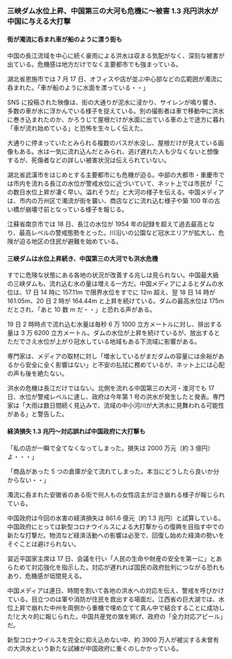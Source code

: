 ### 三峡ダム水位上昇、中国第三の大河も危機に～被害 1.3 兆円洪水が中国に与える大打撃

#### 街が濁流に呑まれ車が船のように漂う街も

中国の長江流域を中心に続く豪雨による洪水は収まる気配がなく、深刻な被害が出ている。危機感は地方だけでなく主要都市でも強まっている。

湖北省恩施市では 7 月 17 日、オフィスや店が並ぶ中心部などの広範囲が濁流に呑まれた。「車が船のように水面を漂っている・・」

SNS に投稿された映像は、街の大通りが泥水に浸かり、サイレンが鳴り響き、多数の車が水に浮かんでいる様子を捉えている。別の撮影者は車で移動中に洪水に巻き込まれたのか、かろうじて屋根だけが水面に出ている車の上で途方に暮れ「車が流れ始めている」と恐怖を生々しく伝えた。

大通りに停まっていたとみられる複数のバスが水没し、屋根だけが見えている画像もある。水は一気に流れ込んだとみられ、逃げ遅れた人も少なくないと想像するが、死傷者などの詳しい被害状況は伝えられていない。

湖北省武漢市をはじめとする主要都市にも危機が迫る。中部の大都市・重慶市では市内を流れる長江の水位が警戒水位に近づいていて、ネット上では市民が「この数日水位上昇が凄く早い。溢れそうだ」と大河の様子を伝える。中国メディアは、市内の万州区で濁流が街を襲い、商店などに流れ込む様子や築 100 年の古い橋が崩壊寸前となっている様子を報じる。

江蘇省南京市では 18 日、長江の水位が 1954 年の記録を超えて過去最高となり、最高レベルの警戒態勢をとった。川沿いの公園など冠水エリアが拡大し、危険が迫る地区の住民が避難を始めている。

#### 三峡ダムは水位上昇続き、中国第三の大河でも洪水危機

すでに危険な状態にある各地の状況が改善する兆しは見られない。中国最大級の三峡ダムも、流れ込む水の量は増える一方だ。中国メディアによるとダムの水位は、17 日 14 時に 157.11m で限界水位をすでに 12m 超え、翌 18 日 14 時が 161.05m、20 日 2 時が 164.44m と上昇を続けている。ダムの最高水位は 175m だとされ、「あと 10 数 m だ・・」と恐れる声がある。

19 日 2 時時点で流れ込む水量は毎秒 6 万 1000 立方メートルに対し、排出する量は 3 万 6200 立方メートル。ダムの水位が上昇を続けているが、放出するとただでさえ水位が上がり冠水している地域もある下流域に影響がある。

専門家は、メディアの取材に対し「増水しているがまだダムの容量には余裕があるから安全に全く影響はない」と不安の払拭に務めているが、ネット上には心配の声も後を絶たない。

洪水の危機は長江だけではない。北側を流れる中国第三の大河・淮河でも 17 日、水位が警戒レベルに達し、政府は今年第 1 号の洪水が発生したと発表。専門家は「大雨は数日間続く見込みで、流域の中小河川が大洪水に見舞われる可能性がある」と警告した。

#### 経済損失 1.3 兆円～対応誤れば中国政府に大打撃も

「私の店が一瞬で全てなくなってしまった。損失は 2000 万元（約 3 億円）よ・・・」

「商品があった 5 つの倉庫が全て流れてしまった。本当にどうしたら良いか分からない・・」

濁流に呑まれた安徽省のある街で何人もの女性店主が泣き崩れる様子が報じられている。

中国政府は今回の水害の経済損失は 861.6 億元（約 1.3 兆円）と試算している。中国政府にとっては新型コロナウイルスによる大打撃からの復興を目指す中での新たな打撃だ。物流など経済活動への影響は必至で、回復し始めた経済の勢いをそぐことは避けられない。

習近平国家主席は 17 日、会議を行い「人民の生命や財産の安全を第一に」とあらためて対応強化を指示した。対応が遅れれば国民の政府批判につながる恐れもあり、危機感が垣間見える。

中国メディアは連日、時間を割いて各地の洪水への対応を伝え、警戒を呼びかけている。目立つのは軍や消防が住民を救出する場面だ。江西省の巨大湖では、水位上昇で崩れた中州を両側から重機で埋め立てて真ん中で結合することに成功した!と大々的に報じられた。中国共産党の旗を掲げ、政府の「全力対応アピール」だ。

新型コロナウイルスを完全に抑え込めない中、約 3900 万人が被災する未曾有の大洪水という新たな試練が中国政府に重くのしかかっている。
